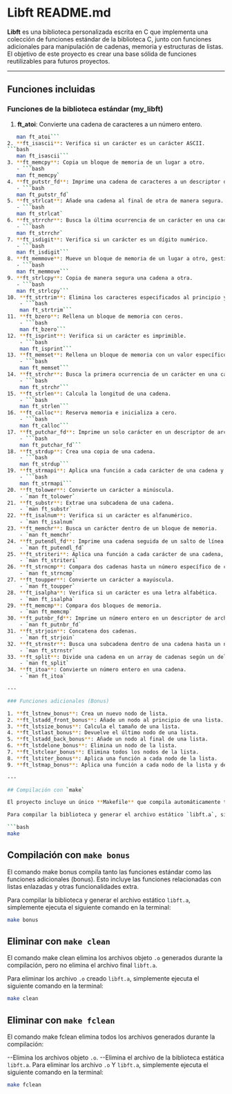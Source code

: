 # Libft README.md

**Libft** es una biblioteca personalizada escrita en C que implementa una colección de funciones estándar de la biblioteca C, junto con funciones adicionales para manipulación de cadenas, memoria y estructuras de listas. El objetivo de este proyecto es crear una base sólida de funciones reutilizables para futuros proyectos.

---

## Funciones incluidas

### Funciones de la biblioteca estándar (my_libft)

1. **ft_atoi**: Convierte una cadena de caracteres a un número entero.  
```bash
   man ft_atoi```
2. **ft_isascii**: Verifica si un carácter es un carácter ASCII.  
```bash
   man ft_isascii```
3. **ft_memcpy**: Copia un bloque de memoria de un lugar a otro.  
   - ```bash
   man ft_memcpy`
4. **ft_putstr_fd**: Imprime una cadena de caracteres a un descriptor de archivo.
   - ```bash
   man ft_putstr_fd`
5. **ft_strlcat**: Añade una cadena al final de otra de manera segura.  
   - ```bash
   man ft_strlcat`
6. **ft_strrchr**: Busca la última ocurrencia de un carácter en una cadena.  
   - ```bash
   man ft_strrchr`
7. **ft_isdigit**: Verifica si un carácter es un dígito numérico.  
   - ```bash
   man ft_isdigit```
8. **ft_memmove**: Mueve un bloque de memoria de un lugar a otro, gestionando solapamientos.  
   - ```bash
   man ft_memmove```
9. **ft_strlcpy**: Copia de manera segura una cadena a otra.  
   - ```bash
   man ft_strlcpy```
10. **ft_strtrim**: Elimina los caracteres especificados al principio y final de una cadena.  
    - ```bash
    man ft_strtrim```
11. **ft_bzero**: Rellena un bloque de memoria con ceros.  
    - ```bash
    man ft_bzero```
12. **ft_isprint**: Verifica si un carácter es imprimible.  
    - ```bash
    man ft_isprint```
13. **ft_memset**: Rellena un bloque de memoria con un valor específico.  
    - ```bash
    man ft_memset```
14. **ft_strchr**: Busca la primera ocurrencia de un carácter en una cadena.  
    - ```bash
    man ft_strchr```
15. **ft_strlen**: Calcula la longitud de una cadena.  
    - ```bash
    man ft_strlen```
16. **ft_calloc**: Reserva memoria e inicializa a cero.  
    - ```bash
    man ft_calloc```
17. **ft_putchar_fd**: Imprime un solo carácter en un descriptor de archivo.  
    - ```bash
    man ft_putchar_fd```
18. **ft_strdup**: Crea una copia de una cadena.  
    - ```bash
    man ft_strdup```
19. **ft_strmapi**: Aplica una función a cada carácter de una cadena y devuelve la nueva cadena.  
    - ```bash
    man ft_strmapi```
20. **ft_tolower**: Convierte un carácter a minúscula.  
    - `man ft_tolower`
21. **ft_substr**: Extrae una subcadena de una cadena.  
    - `man ft_substr`
22. **ft_isalnum**: Verifica si un carácter es alfanumérico.  
    - `man ft_isalnum`
23. **ft_memchr**: Busca un carácter dentro de un bloque de memoria.  
    - `man ft_memchr`
24. **ft_putendl_fd**: Imprime una cadena seguida de un salto de línea en un descriptor de archivo.  
    - `man ft_putendl_fd`
25. **ft_striteri**: Aplica una función a cada carácter de una cadena, pasando su índice.  
    - `man ft_striteri`
26. **ft_strncmp**: Compara dos cadenas hasta un número específico de caracteres.  
    - `man ft_strncmp`
27. **ft_toupper**: Convierte un carácter a mayúscula.  
    - `man ft_toupper`
28. **ft_isalpha**: Verifica si un carácter es una letra alfabética.  
    - `man ft_isalpha`
29. **ft_memcmp**: Compara dos bloques de memoria.  
    - `man ft_memcmp`
30. **ft_putnbr_fd**: Imprime un número entero en un descriptor de archivo.  
    - `man ft_putnbr_fd`
31. **ft_strjoin**: Concatena dos cadenas.  
    - `man ft_strjoin`
32. **ft_strnstr**: Busca una subcadena dentro de una cadena hasta un número específico de caracteres.  
    - `man ft_strnstr`
33. **ft_split**: Divide una cadena en un array de cadenas según un delimitador.  
    - `man ft_split`
34. **ft_itoa**: Convierte un número entero en una cadena.  
    - `man ft_itoa`

---

### Funciones adicionales (Bonus)

1. **ft_lstnew_bonus**: Crea un nuevo nodo de lista.  
2. **ft_lstadd_front_bonus**: Añade un nodo al principio de una lista.  
3. **ft_lstsize_bonus**: Calcula el tamaño de una lista.  
4. **ft_lstlast_bonus**: Devuelve el último nodo de una lista.  
5. **ft_lstadd_back_bonus**: Añade un nodo al final de una lista.  
6. **ft_lstdelone_bonus**: Elimina un nodo de la lista.  
7. **ft_lstclear_bonus**: Elimina todos los nodos de la lista.  
8. **ft_lstiter_bonus**: Aplica una función a cada nodo de la lista.  
9. **ft_lstmap_bonus**: Aplica una función a cada nodo de la lista y devuelve una nueva lista.  

---

## Compilación con `make`

El proyecto incluye un único **Makefile** que compila automáticamente todos los archivos de la biblioteca.

Para compilar la biblioteca y generar el archivo estático `libft.a`, simplemente ejecuta el siguiente comando en la terminal:

```bash
make
```
## Compilación con `make bonus`

El comando make bonus compila tanto las funciones estándar como las funciones adicionales (bonus). Esto incluye las funciones relacionadas con listas enlazadas y otras funcionalidades extra.

Para compilar la biblioteca y generar el archivo estático `libft.a`, simplemente ejecuta el siguiente comando en la terminal:

```bash
make bonus
```
## Eliminar con `make clean`

El comando make clean elimina los archivos objeto `.o` generados durante la compilación, pero no elimina el archivo final `libft.a`.

Para eliminar los archivo `.o` creado  `libft.a`, simplemente ejecuta el siguiente comando en la terminal:

```bash
make clean
```
## Eliminar con `make fclean`

El comando make fclean elimina todos los archivos generados durante la compilación:

--Elimina los archivos objeto `.o`.
--Elimina el archivo de la biblioteca estática `libft.a`.
Para eliminar los archivo `.o` Y `libft.a`, simplemente ejecuta el siguiente comando en la terminal:

```bash
make fclean
```
